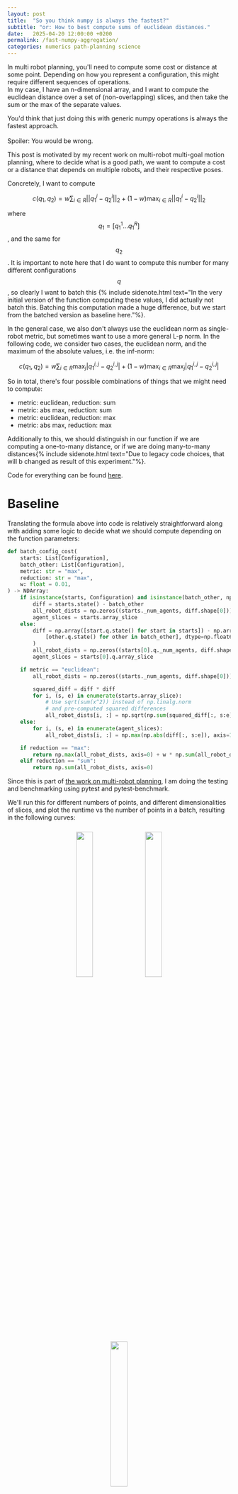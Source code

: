 ```yaml
---
layout: post
title:  "So you think numpy is always the fastest?"
subtitle: "or: How to best compute sums of euclidean distances."
date:   2025-04-20 12:00:00 +0200
permalink: /fast-numpy-aggregation/
categories: numerics path-planning science
---
```


<p class="preface">
In multi robot planning, you'll need to compute some cost or distance at some point. Depending on how you represent a configuration, this might require different sequences of operations. <br>
In my case, I have an n-dimensional array, and I want to compute the euclidean distance over a set of (non-overlapping) slices, and then take the sum or the max of the separate values.

You'd think that just doing this with generic numpy operations is always the fastest approach. <br><br>
Spoiler: You would be wrong.
</p>

This post is motivated by my recent work on multi-robot multi-goal motion planning, where to decide what is a good path, we want to compute a cost or a distance that depends on multiple robots, and their respective poses.

Concretely, I want to compute

$$
c(q_1, q_2) =  w\sum_{i\in R} ||q_1^i - q_2^i||_2 + (1-w)\max_{i\in R} ||q_1^i - q_2^i||_2
$$

where $$q_1 = [q_1^1 ... q_1^R]$$, and the same for $$q_2$$.
It is important to note here that I do want to compute this number for many different configurations $$q$$, so clearly I want to batch this
{% include sidenote.html text="In the very initial version of the function computing these values, I did actually not batch this. Batching this computation made a huge difference, but we start from the batched version as baseline here."%}.

In the general case, we also don't always use the euclidean norm as single-robot metric, but sometimes want to use a more general L-p norm. 
In the following code, we consider two cases, the euclidean norm, and the maximum of the absolute values, i.e. the inf-norm:

$$
c(q_1, q_2) =  w\sum_{i\in R} \max_j|q_1^{i,j} - q_2^{i,j}| + (1-w)\max_{i\in R} \max_j|q_1^{i,j} - q_2^{i,j}|
$$

So in total, there's four possible combinations of things that we might need to compute:

- metric: euclidean, reduction: sum
- metric: abs max, reduction: sum
- metric: euclidean, reduction: max
- metric: abs max, reduction: max

Additionally to this, we should distinguish in our function if we are computing a one-to-many distance, or if we are doing many-to-many distances{% include sidenote.html text="Due to legacy code choices, that will b changed as result of this experiment."%}.

Code for everything can be found [here](https://github.com/vhartman/nu-nmpc/tree/blog_version).

# Baseline

Translating the formula above into code is relatively straightforward along with adding some logic to decide what we should compute depending on the function parameters:


```python
def batch_config_cost(
    starts: List[Configuration],
    batch_other: List[Configuration],
    metric: str = "max",
    reduction: str = "max",
    w: float = 0.01,
) -> NDArray:
    if isinstance(starts, Configuration) and isinstance(batch_other, np.ndarray):
        diff = starts.state() - batch_other
        all_robot_dists = np.zeros((starts._num_agents, diff.shape[0]))
        agent_slices = starts.array_slice
    else:
        diff = np.array([start.q.state() for start in starts]) - np.array(
            [other.q.state() for other in batch_other], dtype=np.float64
        )
        all_robot_dists = np.zeros((starts[0].q._num_agents, diff.shape[0]))
        agent_slices = starts[0].q.array_slice

    if metric == "euclidean":
        all_robot_dists = np.zeros((starts._num_agents, diff.shape[0]))

        squared_diff = diff * diff
        for i, (s, e) in enumerate(starts.array_slice):
            # Use sqrt(sum(x^2)) instead of np.linalg.norm
            # and pre-computed squared differences
            all_robot_dists[i, :] = np.sqrt(np.sum(squared_diff[:, s:e], axis=1))
    else:
        for i, (s, e) in enumerate(agent_slices):
            all_robot_dists[i, :] = np.max(np.abs(diff[:, s:e]), axis=1)

    if reduction == "max":
        return np.max(all_robot_dists, axis=0) + w * np.sum(all_robot_dists, axis=0)
    elif reduction == "sum":
        return np.sum(all_robot_dists, axis=0)
```

Since this is part of [the work on multi-robot planning](/mrmg-planning/), I am doing the testing and benchmarking using pytest and pytest-benchmark.

We'll run this for different numbers of points, and different dimensionalities of slices, and plot the runtime vs the number of points in a batch, resulting in the following curves:

<div style="width: 90%;margin:auto; text-align: center;">
  <img src="{{ site.url }}/assets/nu_mpc/lin_sys_n_5.png" style="width:29%; padding: 10px">
  <img src="{{ site.url }}/assets/nu_mpc/lin_sys_n_10.png" style="width:29%; padding: 10px">
  <img src="{{ site.url }}/assets/nu_mpc/lin_sys_n_20.png" style="width:29%; padding: 10px">
  <figcaption><span style="color: #1f77b4;">Blue</span> is position, <span style="color: #ff7f0e;">orange</span> is velocity, and <span style="color: #2ca02c;">green</span> is acceleration. The constraints for each variable are shown in the corresponding color.</figcaption>
</div>

Even though this is not slow on an absolute scale, in the motion planning pipeline, this made up for a majority of the runtime, since this is called very often in some of the subroutines.

# Enter: numba
Running cProfile on this whole thing shows that computing the euclidean distance over the slices is most problematic, and we'll first focus on this part.

<div style="width: 90%;margin:auto; text-align: center;">
  <img src="{{ site.url }}/assets/nu_mpc/lin_sys_n_20.png" style="width:29%; padding: 10px">
  <figcaption>The flamegraph corrsponding to the baseline version.</figcaption>
</div>

#### Speeding up the euclidean distance over slices

As first attempt to speed this up, we'll just take the thing as a whole and jit it using numba.
There are a few small things we need to do, since numba does not like some of the things we did so far, i.e., the numba version I am using does not like the axis-argument in the max/sum function.

```python
@jit
def compute_sliced_euclidean_dists():
  pass
```

This results in the following curve, already giving a sizeable speedup.
This speedup is (was) already enough to not make this part of the code the bottleneck anymore at the time.
However, we are now in the rabbithole of trying to optimize this as much as possible, so we go on.

We can try to parallelize this:

```python
@jit
def parallel_compute_sliced_euclidean_dists():
  pass
```

Sadly, this did not work. 
I do not have a great explanation, but I am assuming that the overhead of using prange/the overhead of parallelization is simply not worth it given that the operations that are being executed in parallel are relatively quick itself.

We can still do better for the sliced distance by rewriting the jitted function a bit.
For some reason, unrolling the loop gives a speedup for us here:

```python
@jit
def unrolled_compute_sliced_euclidean_dists():
  pass
```

And the corresponding curves:

<div style="width: 90%;margin:auto; text-align: center;">
  <img src="{{ site.url }}/assets/nu_mpc/lin_sys_n_20.png" style="width:29%; padding: 10px">
  <figcaption>The flamegraph corrsponding to the baseline version.</figcaption>
</div>

Finally, until now, I did believe that at least multiplying is fast in numpy.
But moving the computation of the squared distances into the jitted function gives us another speedup.
I do however believe that this is largely since this gets rid of a big chunk of memory allocation.
With this, the code currently looks like this:

```python
@jit
def unrolled_compute_sliced_euclidean_dists():
  pass
```

with this performance:

<div style="width: 90%;margin:auto; text-align: center;">
  <img src="{{ site.url }}/assets/nu_mpc/lin_sys_n_20.png" style="width:29%; padding: 10px">
  <figcaption>The flamegraph corrsponding to the baseline version.</figcaption>
</div>

#### Speeding up the sum and max reductions
So far, we optimized the per-agent-metric-copmutation, and did not touch the aggregation.
With all the optimizations we did now, cProfile shows that the `sum` and the `max` are now a relavant part of the total copmutation time.

Since we were succesful with numba before, why change the receipe? Here we go:

```python
def compute_sum_max_reduction():
  pass

def compute_max_reduction():
  pass
```

Curves:

<div style="width: 90%;margin:auto; text-align: center;">
  <img src="{{ site.url }}/assets/nu_mpc/lin_sys_n_20.png" style="width:29%; padding: 10px">
  <figcaption>The flamegraph corrsponding to the baseline version.</figcaption>
</div>

And this is the point where I am stopping now.
I am sure that the point where I should have switched to a C++ implementation was crossed a long time ago, but I unfortunately started the multi robot planning project with python, and I am too deep in now to switch.

I also fully believe that there is still a bit of potential left by ensuring that the array layout is fine (i.e., that we are summing over the fast running axis.), but these computations are now by far not the botleneck anymore.

Another thing to optimize now would be avoiding the branching in the function itself, and just specialize each function - this would e.g. allow to just run the max over the whole array once, instead of once for the metric and once for the reduction.

# Conclusion
I guess my takeaway here is that you should not always blindly believe the default options to be the fastest.
There are many places where people will just tell you that numpy clearly is the fastest - and it likely is in most cases!
But in reality this is extremely dependent on your array sizes and the workload in general.